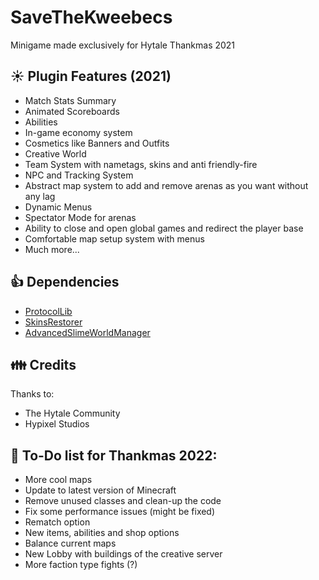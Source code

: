 # SaveTheKweebecs
Minigame made exclusively for Hytale Thankmas 2021

## :sunny: Plugin Features (2021)
* Match Stats Summary
* Animated Scoreboards
* Abilities
* In-game economy system
* Cosmetics like Banners and Outfits
* Creative World
* Team System with nametags, skins and anti friendly-fire
* NPC and Tracking System
* Abstract map system to add and remove arenas as you want without any lag
* Dynamic Menus
* Spectator Mode for arenas
* Ability to close and open global games and redirect the player base
* Comfortable map setup system with menus
* Much more...

## :+1: Dependencies
* <a href="https://github.com/dmulloy2/ProtocolLib">ProtocolLib</a>
* <a href="https://github.com/SkinsRestorer/SkinsRestorerX">SkinsRestorer</a>
* <a href="https://github.com/Paul19988/Advanced-Slime-World-Manager">AdvancedSlimeWorldManager</a>

## 👪 Credits
Thanks to:
* The Hytale Community
* Hypixel Studios

## 📰 To-Do list for Thankmas 2022:
* More cool maps
* Update to latest version of Minecraft
* Remove unused classes and clean-up the code
* Fix some performance issues (might be fixed)
* Rematch option
* New items, abilities and shop options
* Balance current maps
* New Lobby with buildings of the creative server
* More faction type fights (?)
